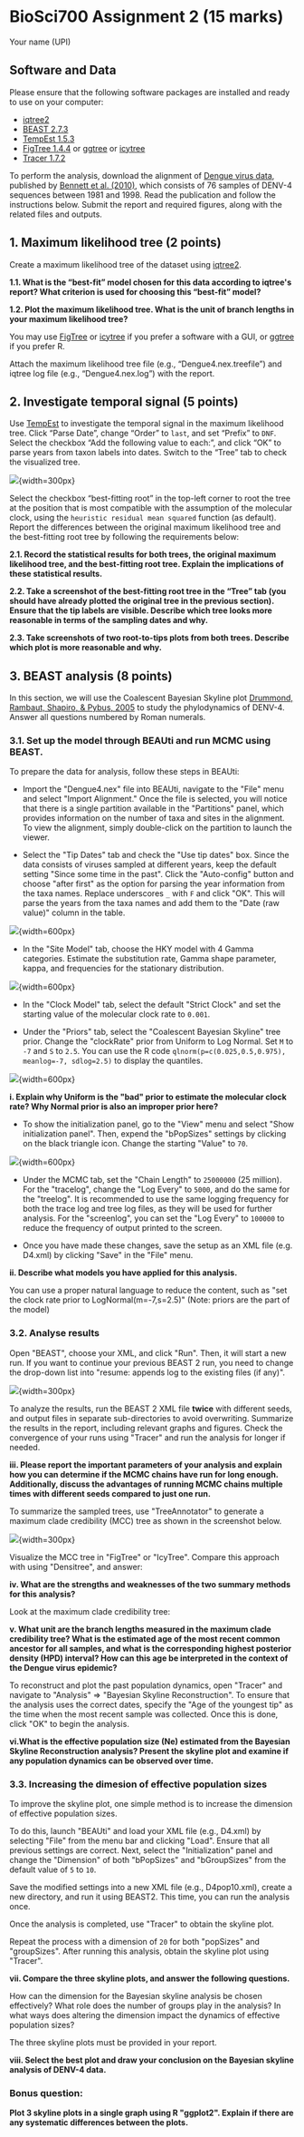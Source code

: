 
# BioSci700 Assignment 2 (15 marks)

Your name (UPI)

## Software and Data

Please ensure that the following software packages are installed and ready to use on your computer:

- [iqtree2](http://www.iqtree.org/#download)
- [BEAST 2.7.3](http://www.beast2.org)
- [TempEst 1.5.3](http://tree.bio.ed.ac.uk/software/tempest/)
- [FigTree 1.4.4](http://tree.bio.ed.ac.uk/software/figtree/) or [ggtree](https://bioconductor.org/packages/release/bioc/html/ggtree.html) or [icytree](https://icytree.org)
- [Tracer 1.7.2](https://github.com/beast-dev/tracer/releases)


To perform the analysis, download the alignment of [Dengue virus data](./Dengue4.nex), published by [Bennett et al. (2010)](https://doi.org/10.1093/molbev/msp285), which consists of 76 samples of DENV-4 sequences between 1981 and 1998. Read the publication and follow the instructions below. Submit the report and required figures, along with the related files and outputs.


## 1. Maximum likelihood tree (2 points)

Create a maximum likelihood tree of the dataset using [iqtree2](http://www.iqtree.org/#download).

**1.1. What is the “best-fit” model chosen for this data according to iqtree's report? What criterion is used for choosing this “best-fit” model?**

**1.2. Plot the maximum likelihood tree. What is the unit of branch lengths in your maximum likelihood tree?**

You may use [FigTree](http://tree.bio.ed.ac.uk/software/figtree/) or [icytree](https://icytree.org) if you prefer a software with a GUI, or [ggtree](https://bioconductor.org/packages/release/bioc/html/ggtree.html) if you prefer R.

Attach the maximum likelihood tree file (e.g., “Dengue4.nex.treefile”) and iqtree log file (e.g., “Dengue4.nex.log”) with the report.

## 2. Investigate temporal signal (5 points)

Use [TempEst](http://tree.bio.ed.ac.uk/software/tempest/) to investigate the temporal signal in the maximum likelihood tree. Click “Parse Date”, change “Order” to `last`, and set “Prefix” to `DNF`. Select the checkbox “Add the following value to each:”, and click “OK” to parse years from taxon labels into dates. Switch to the “Tree” tab to check the visualized tree.

![](./figs/ParseDates.png){width=300px}

Select the checkbox “best-fitting root” in the top-left corner to root the tree at the position that is most compatible with the assumption of the molecular clock, using the `heuristic residual mean squared` function (as default). Report the differences between the original maximum likelihood tree and the best-fitting root tree by following the requirements below:

**2.1. Record the statistical results for both trees, the original maximum likelihood tree, and the best-fitting root tree. Explain the implications of these statistical results.**

**2.2. Take a screenshot of the best-fitting root tree in the “Tree” tab (you should have already plotted the original tree in the previous section). Ensure that the tip labels are visible. Describe which tree looks more reasonable in terms of the sampling dates and why.**

**2.3. Take screenshots of two root-to-tips plots from both trees. Describe which plot is more reasonable and why.**


## 3. BEAST analysis (8 points)

In this section, we will use the Coalescent Bayesian Skyline plot [Drummond, Rambaut, Shapiro, & Pybus, 2005](https://academic.oup.com/mbe/article/22/5/1185/1066885) to study the phylodynamics of DENV-4. Answer all questions numbered by Roman numerals.

### 3.1. Set up the model through BEAUti and run MCMC using BEAST.

To prepare the data for analysis, follow these steps in BEAUti:

- Import the "Dengue4.nex" file into BEAUti, navigate to the "File" menu and select "Import Alignment." Once the file is selected, you will notice that there is a single partition available in the "Partitions" panel, which provides information on the number of taxa and sites in the alignment. To view the alignment, simply double-click on the partition to launch the viewer.

- Select the "Tip Dates" tab and check the "Use tip dates" box. Since the data consists of viruses sampled at different years, keep the default setting "Since some time in the past".
Click the "Auto-config" button and choose "after first" as the option for parsing the year information from the taxa names. Replace underscores `_` with `F` and click "OK". This will parse the years from the taxa names and add them to the "Date (raw value)" column in the table.

![](./figs/TipDates.png){width=600px}

- In the "Site Model" tab, choose the HKY model with 4 Gamma categories. Estimate the substitution rate, Gamma shape parameter, kappa, and frequencies for the stationary distribution.

![](./figs/SiteModel.png){width=600px}

- In the "Clock Model" tab, select the default "Strict Clock" and set the starting value of the molecular clock rate to `0.001`.

- Under the "Priors" tab, select the "Coalescent Bayesian Skyline" tree prior. Change the "clockRate" prior from Uniform to Log Normal. Set `M` to `-7` and `S` to `2.5`. You can use the R code `qlnorm(p=c(0.025,0.5,0.975), meanlog=-7, sdlog=2.5)` to display the quantiles.

![](./figs/Prior.png){width=600px}


**i. Explain why Uniform is the "bad" prior to estimate the molecular clock rate? Why Normal prior is also an improper prior here?**

- To show the initialization panel, go to the "View" menu and select "Show initialization panel". Then, expend the "bPopSizes" settings by clicking on the black triangle icon. Change the starting "Value" to `70`.

![](./figs/InitPanel.png){width=600px}

- Under the MCMC tab, set the "Chain Length" to `25000000` (25 million). For the "tracelog", change the "Log Every" to `5000`, and do the same for the "treelog". It is recommended to use the same logging frequency for both the trace log and tree log files, as they will be used for further analysis. For the "screenlog", you can set the "Log Every" to `100000` to reduce the frequency of output printed to the screen.

- Once you have made these changes, save the setup as an XML file (e.g. D4.xml) by clicking "Save" in the "File" menu. 

**ii. Describe what models you have applied for this analysis.** 

You can use a proper natural language to reduce the content, such as "set the clock rate prior to LogNormal(m=-7,s=2.5)" (Note: priors are the part of the model)


### 3.2. Analyse results

Open "BEAST", choose your XML, and click "Run". Then, it will start a new run. If you want to continue your previous BEAST 2 run, you need to change the drop-down list into "resume: appends log to the existing files (if any)".

![](./figs/BEAST.png){width=300px}

To analyze the results, run the BEAST 2 XML file **twice** with different seeds, and output files in separate sub-directories to avoid overwriting. Summarize the results in the report, including relevant graphs and figures. Check the convergence of your runs using "Tracer" and run the analysis for longer if needed.

**iii. Please report the important parameters of your analysis and explain how you can determine if the MCMC chains have run for long enough. Additionally, discuss the advantages of running MCMC chains multiple times with different seeds compared to just one run.**

To summarize the sampled trees, use "TreeAnnotator" to generate a maximum clade credibility (MCC) tree as shown in the screenshot below. 

![](./figs/TreeAnnotator.png){width=300px}

Visualize the MCC tree in "FigTree" or "IcyTree". Compare this approach with using "Densitree", and answer:

**iv. What are the strengths and weaknesses of the two summary methods for this analysis?**

Look at the maximum clade credibility tree:

**v. What unit are the branch lengths measured in the maximum clade credibility tree? What is the estimated age of the most recent common ancestor for all samples, and what is the corresponding highest posterior density (HPD) interval? How can this age be interpreted in the context of the Dengue virus epidemic?**

To reconstruct and plot the past population dynamics, open "Tracer" and navigate to "Analysis" => "Bayesian Skyline Reconstruction". To ensure that the analysis uses the correct dates, specify the "Age of the youngest tip" as the time when the most recent sample was collected. Once this is done, click "OK" to begin the analysis.

**vi.What is the effective population size (Ne) estimated from the Bayesian Skyline Reconstruction analysis? Present the skyline plot and examine if any population dynamics can be observed over time.**

### 3.3. Increasing the dimesion of effective population sizes

To improve the skyline plot, one simple method is to increase the dimension of effective population sizes.

To do this, launch "BEAUti" and load your XML file (e.g., D4.xml) by selecting "File" from the menu bar and clicking "Load". Ensure that all previous settings are correct. Next, select the "Initialization" panel and change the "Dimension" of both "bPopSizes" and "bGroupSizes" from the default value of `5` to `10`.

Save the modified settings into a new XML file (e.g., D4pop10.xml), create a new directory, and run it using BEAST2. This time, you can run the analysis once.

Once the analysis is completed, use "Tracer" to obtain the skyline plot.

Repeat the process with a dimension of `20` for both "popSizes" and "groupSizes". After running this analysis, obtain the skyline plot using "Tracer".

**vii. Compare the three skyline plots, and answer the following questions.**

How can the dimension for the Bayesian skyline analysis be chosen effectively? What role does the number of groups play in the analysis? In what ways does altering the dimension impact the dynamics of effective population sizes?

The three skyline plots must be provided in your report.

**viii. Select the best plot and draw your conclusion on the Bayesian skyline analysis of DENV-4 data.**


### Bonus question: 

**Plot 3 skyline plots in a single graph using R "ggplot2". Explain if there are any systematic differences between the plots.**


